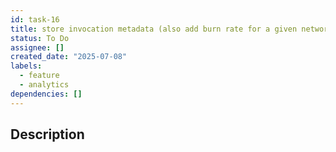 ```yaml
---
id: task-16
title: store invocation metadata (also add burn rate for a given network)
status: To Do
assignee: []
created_date: "2025-07-08"
labels:
  - feature
  - analytics
dependencies: []
---
```


## Description
